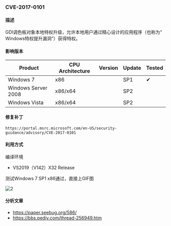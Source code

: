 ### CVE-2017-0101

#### 描述

GDI调色板对象本地特权升级，允许本地用户通过精心设计的应用程序（也称为“ Windows特权提升漏洞”）获得特权。

#### 影响版本

| Product             | CPU Architecture | Version | Update | Tested             |
| ------------------- | ---------------- | ------- | ------ | ------------------ |
| Windows 7           | x86              |         | SP1    | &#10004; |
| Windows Server 2008 | x86/x64          |         | SP2    |                    |
| Windows Vista       | x86/x64          |         | SP2    |                    |

#### 修复补丁

```
https://portal.msrc.microsoft.com/en-US/security-guidance/advisory/CVE-2017-0101
```

#### 利用方式

编译环境

- VS2019（V142）X32 Release

测试Windows 7 SP1 x86通过，直接上GIF图

![2](https://github.com/Ascotbe/Random-img/blob/master/WindowsKernelExploits/CVE-2017-0101_win7_x86.gif?raw=true)

#### 分析文章
- https://paper.seebug.org/586/
- https://bbs.pediy.com/thread-256949.htm